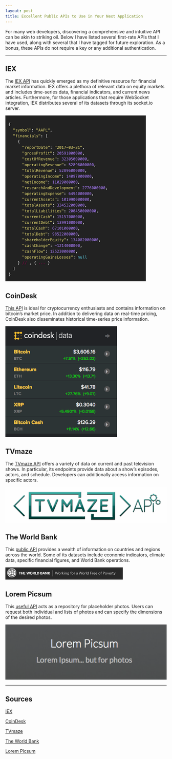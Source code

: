 ```yaml
---
layout: post
title: Excellent Public APIs to Use in Your Next Application
---
```

For many web developers, discovering a comprehensive and intuitive API can be akin to striking oil. Below I have listed several first-rate APIs that I have used, along with several that I have tagged for future exploration. As a bonus, these APIs do not require a key or any additional authentication.

---

## IEX
The [IEX API](https://iexcloud.io/docs/api/#getting-started) has quickly emerged as my definitive resource for financial market information. IEX offers a plethora of relevant data on equity markets and includes time-series data, financial indicators, and current news articles. Furthermore, for those applications that require WebSocket integration, IEX distributes several of its datasets through its socket.io server.

![iex1](/assets/images/iex1.png)

## CoinDesk
[This API](https://www.coindesk.com/coindesk-api) is ideal for cryptocurrency enthusiasts and contains information on bitcoin’s market price. In addition to delivering data on real-time pricing, CoinDesk also disseminates historical time-series price information.

![coindesk](/assets/images/coindesk.png)

## TVmaze
The [TVmaze API](https://www.tvmaze.com/api) offers a variety of data on current and past television shows. In particular, its endpoints provide data about a show’s episodes, actors, and schedule. Developers can additionally access information on specific actors.

![tvmaze](/assets/images/tvmaze.png)

## The World Bank
This [public API](https://datahelpdesk.worldbank.org/knowledgebase/articles/889386-developer-information-overview) provides a wealth of information on countries and regions across the world. Some of its datasets include economic indicators, climate data, specific financial figures, and World Bank operations.

![worldbank](/assets/images/worldbank.png)

## Lorem Picsum
This [useful API](https://picsum.photos/) acts as a repository for placeholder photos. Users can request both individual and lists of photos and can specify the dimensions of the desired photos.

![lorempicsum](/assets/images/lorempicsum.png)

---

## Sources
[IEX](https://iexcloud.io/docs/api/#getting-started)

[CoinDesk](https://www.coindesk.com/coindesk-api)

[TVmaze](https://www.tvmaze.com/api)

[The World Bank](https://datahelpdesk.worldbank.org/knowledgebase/articles/889386-developer-information-overview)

[Lorem Picsum](https://picsum.photos/)
